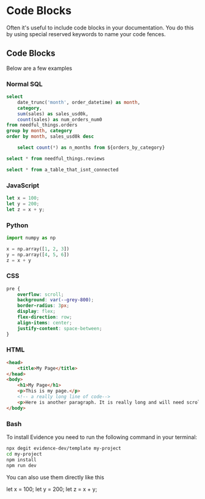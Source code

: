 # Code Blocks

Often it's useful to include code blocks in your documentation. You do this by using special reserved keywords to name your code fences.

## Code Blocks

Below are a few examples

### Normal SQL

```sql orders_by_category
select
    date_trunc('month', order_datetime) as month,
    category,
    sum(sales) as sales_usd0k,
    count(sales) as num_orders_num0
from needful_things.orders
group by month, category
order by month, sales_usd0k desc
```

```sql working_reference
    select count(*) as n_months from ${orders_by_category}
```

```sql reviews
select * from needful_things.reviews
```

```sql
select * from a_table_that_isnt_connected
```

### JavaScript

```javascript
let x = 100;
let y = 200;
let z = x + y;
```

### Python

```python
import numpy as np

x = np.array([1, 2, 3])
y = np.array([4, 5, 6])
z = x + y
```

### CSS

```css
pre {
	overflow: scroll;
	background: var(--grey-800);
	border-radius: 3px;
	display: flex;
	flex-direction: row;
	align-items: center;
	justify-content: space-between;
}
```

### HTML

```html
<head>
	<title>My Page</title>
</head>
<body>
	<h1>My Page</h1>
	<p>This is my page.</p>
	<!-- a really long line of code-->
	<p>Here is another paragraph. It is really long and will need scroll if possible.</p>
</body>
```

### Bash

To install Evidence you need to run the following command in your terminal:

```bash
npx degit evidence-dev/template my-project
cd my-project
npm install
npm run dev
```

You can also use them directly like this

<CodeBlock>
let x = 100;
let y = 200;
let z = x + y;
</CodeBlock>
